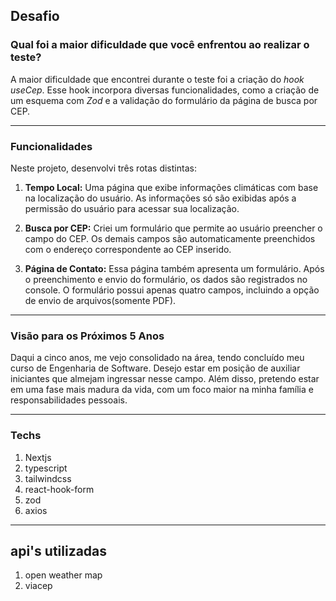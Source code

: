 ## Desafio

### Qual foi a maior dificuldade que você enfrentou ao realizar o teste?

A maior dificuldade que encontrei durante o teste foi a criação do *hook useCep*. Esse hook incorpora diversas funcionalidades, como a criação de um esquema com *Zod* e a validação do formulário da página de busca por CEP.

---

### Funcionalidades

Neste projeto, desenvolvi três rotas distintas:

1. **Tempo Local:** Uma página que exibe informações climáticas com base na localização do usuário. As informações só são exibidas após a permissão do usuário para acessar sua localização.

2. **Busca por CEP:** Criei um formulário que permite ao usuário preencher o campo do CEP. Os demais campos são automaticamente preenchidos com o endereço correspondente ao CEP inserido.

3. **Página de Contato:** Essa página também apresenta um formulário. Após o preenchimento e envio do formulário, os dados são registrados no console. O formulário possui apenas quatro campos, incluindo a opção de envio de arquivos(somente PDF).

---

### Visão para os Próximos 5 Anos

Daqui a cinco anos, me vejo consolidado na área, tendo concluído meu curso de Engenharia de Software. Desejo estar em posição de auxiliar iniciantes que almejam ingressar nesse campo. Além disso, pretendo estar em uma fase mais madura da vida, com um foco maior na minha família e responsabilidades pessoais.

---
### Techs
1. Nextjs
2. typescript
3. tailwindcss
4. react-hook-form
5. zod
6. axios

---
## api's utilizadas
1. open weather map
2. viacep
